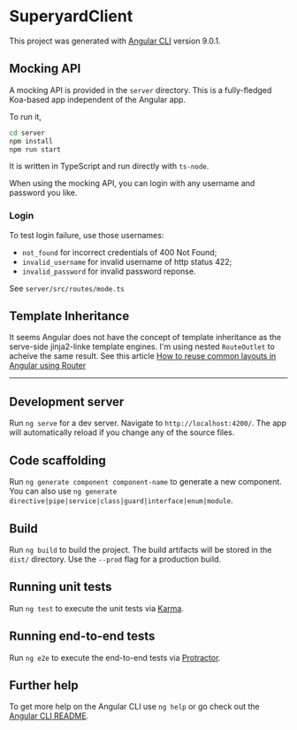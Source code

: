 # SuperyardClient

This project was generated with [Angular CLI](https://github.com/angular/angular-cli) version 9.0.1.

## Mocking API

A mocking API is provided in the `server` directory. This is a fully-fledged Koa-based app independent of the Angular app.

To run it,

```sh
cd server
npm install
npm run start
```

It is written in TypeScript and run directly with `ts-node`.

When using the mocking API, you can login with any username and password you like.

### Login

To test login failure, use those usernames:

* `not_found` for incorrect credentials of 400 Not Found;
* `invalid_username` for invalid username of http status 422;
* `invalid_password` for invalid password reponse.

See `server/src/routes/mode.ts`

## Template Inheritance

It seems Angular does not have the concept of template inheritance as the serve-side jinja2-linke template engines. I'm using nested `RouteOutlet` to acheive the same result. See this article [How to reuse common layouts in Angular using Router](https://medium.com/angular-in-depth/angular-routing-reusing-common-layout-for-pages-from-different-modules-440a23f86b57)

---

## Development server

Run `ng serve` for a dev server. Navigate to `http://localhost:4200/`. The app will automatically reload if you change any of the source files.

## Code scaffolding

Run `ng generate component component-name` to generate a new component. You can also use `ng generate directive|pipe|service|class|guard|interface|enum|module`.

## Build

Run `ng build` to build the project. The build artifacts will be stored in the `dist/` directory. Use the `--prod` flag for a production build.

## Running unit tests

Run `ng test` to execute the unit tests via [Karma](https://karma-runner.github.io).

## Running end-to-end tests

Run `ng e2e` to execute the end-to-end tests via [Protractor](http://www.protractortest.org/).

## Further help

To get more help on the Angular CLI use `ng help` or go check out the [Angular CLI README](https://github.com/angular/angular-cli/blob/master/README.md).


